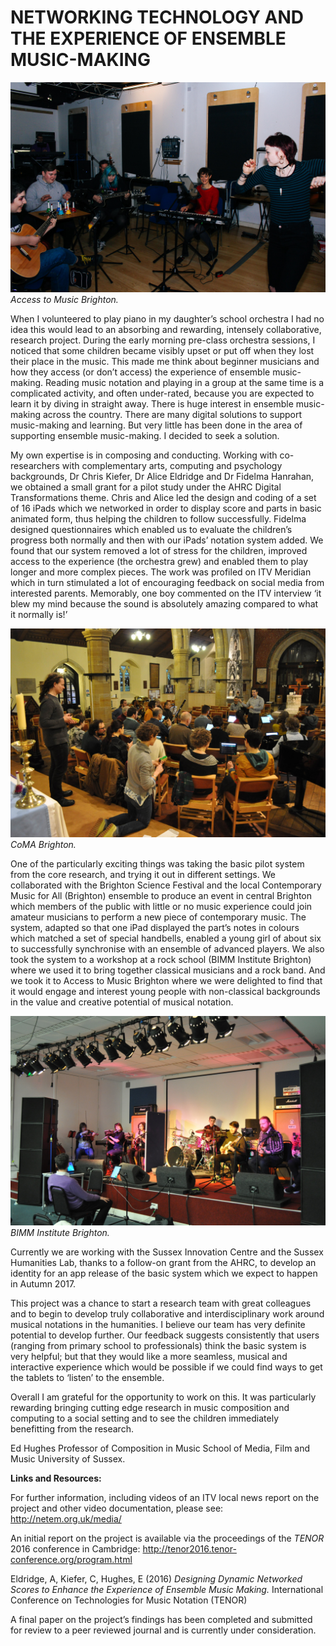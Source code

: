 # NETWORKING TECHNOLOGY AND THE EXPERIENCE OF ENSEMBLE MUSIC-MAKING

![Image](Images/NetTech_Image1.jpg)
_Access to Music Brighton._

When I volunteered to play piano in my daughter’s school orchestra I had no idea this would lead to an absorbing and rewarding, intensely collaborative, research project. During the early morning pre-class orchestra sessions, I noticed that some children became visibly upset or put off when they lost their place in the music. This made me think about beginner musicians and how they access (or don’t access) the experience of ensemble music-making. Reading music notation and playing in a group at the same time is a complicated activity, and often under-rated, because you are expected to learn it by diving in straight away. There is huge interest in ensemble music-making across the country. There are many digital solutions to support music-making and learning. But very little has been done in the area of supporting ensemble music-making. I decided to seek a solution.

My own expertise is in composing and conducting. Working with co-researchers with complementary arts, computing and psychology backgrounds, Dr Chris Kiefer, Dr Alice Eldridge and Dr Fidelma Hanrahan, we obtained a small grant for a pilot study under the AHRC Digital Transformations theme. Chris and Alice led the design and coding of a set of 16 iPads which we networked in order to display score and parts in basic animated form, thus helping the children to follow successfully. Fidelma designed questionnaires which enabled us to evaluate the children’s progress both normally and then with our iPads’ notation system added. We found that our system removed a lot of stress for the children, improved access to the experience (the orchestra grew) and enabled them to play longer and more complex pieces. The work was profiled on ITV Meridian which in turn stimulated a lot of encouraging feedback on social media from interested parents. Memorably, one boy commented on the ITV interview ‘it blew my mind because the sound is absolutely amazing compared to what it normally is!’

![Image](Images/NetTech_Image2.jpg)
_CoMA Brighton._

One of the particularly exciting things was taking the basic pilot system from the core research, and trying it out in different settings. We collaborated with the Brighton Science Festival and the local Contemporary Music for All (Brighton) ensemble to produce an event in central Brighton which members of the public with little or no music experience could join amateur musicians to perform a new piece of contemporary music. The system, adapted so that one iPad displayed the part’s notes in colours which matched a set of special handbells, enabled a young girl of about six to successfully synchronise with an ensemble of advanced players. We also took the system to a workshop at a rock school (BIMM Institute Brighton) where we used it to bring together classical musicians and a rock band. And we took it to Access to Music Brighton where we were delighted to find that it would engage and interest young people with non-classical backgrounds in the value and creative potential of musical notation. 

![Image](Images/NetTech_Image3.jpg)				
_BIMM Institute Brighton._


Currently we are working with the Sussex Innovation Centre and the Sussex Humanities Lab,  thanks to a follow-on grant from the AHRC, to develop an identity for an app release of the basic system which we expect to happen in Autumn 2017.

This project was a chance to start a research team with great colleagues and to begin to develop truly collaborative and interdisciplinary work around musical notations in the humanities. I believe our team has very definite potential to develop further. Our feedback suggests consistently that users (ranging from primary school to professionals) think the basic system is very helpful; but that they would like a more seamless, musical and interactive experience which would be possible if we could find ways to get the tablets to ‘listen’ to the ensemble. 

Overall I am grateful for the opportunity to work on this. It was particularly rewarding bringing cutting edge research in music composition and computing to a social setting and to see the children immediately benefitting from the research.

Ed Hughes
Professor of Composition in Music
School of Media, Film and Music
University of Sussex.

**Links and Resources:**

For further information, including videos of an ITV local news report on the project and other video documentation, please see: http://netem.org.uk/media/

An initial report on the project is available via the proceedings of the _TENOR_ 2016 conference in Cambridge: http://tenor2016.tenor-conference.org/program.html

Eldridge, A, Kiefer, C, Hughes, E (2016) _Designing Dynamic Networked Scores to Enhance the Experience of Ensemble Music Making._ International Conference on Technologies for Music Notation (TENOR)

A final paper on the project’s findings has been completed and submitted for review to a peer reviewed journal and is currently under consideration.


